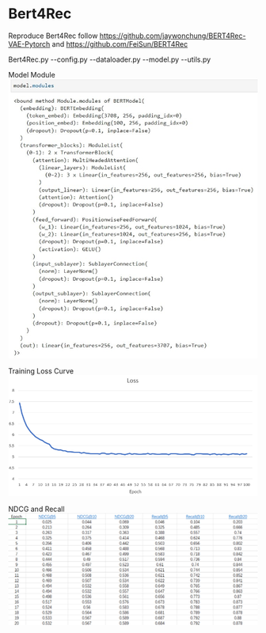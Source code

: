 # Bert4Rec

Reproduce Bert4Rec follow https://github.com/jaywonchung/BERT4Rec-VAE-Pytorch and https://github.com/FeiSun/BERT4Rec


Bert4Rec.py
--config.py
--dataloader.py
--model.py
--utils.py

Model Module
![image](https://github.com/WayneZHAO1989/Bert4Rec/blob/main/asset/screenshot.jpg)

Training Loss Curve
![image](https://github.com/WayneZHAO1989/Bert4Rec/blob/main/asset/loss.png)

NDCG and Recall
![image](https://github.com/WayneZHAO1989/Bert4Rec/blob/main/asset/NDCG_Recall.png)